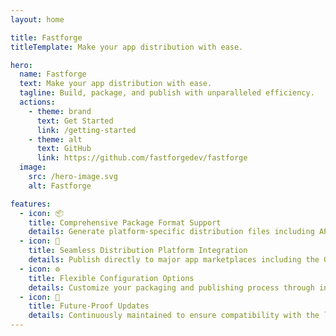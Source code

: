 ```yaml
---
layout: home

title: Fastforge
titleTemplate: Make your app distribution with ease.

hero:
  name: Fastforge
  text: Make your app distribution with ease.
  tagline: Build, package, and publish with unparalleled efficiency.
  actions:
    - theme: brand
      text: Get Started
      link: /getting-started
    - theme: alt
      text: GitHub
      link: https://github.com/fastforgedev/fastforge
  image:
    src: /hero-image.svg
    alt: Fastforge

features:
  - icon: 📦
    title: Comprehensive Package Format Support
    details: Generate platform-specific distribution files including APK, IPA, and desktop installation packages with ease.
  - icon: 📱
    title: Seamless Distribution Platform Integration
    details: Publish directly to major app marketplaces including the Google Play Store and Apple App Store, streamlining your release workflow.
  - icon: ⚙️
    title: Flexible Configuration Options
    details: Customize your packaging and publishing process through intuitive yet powerful configuration settings.
  - icon: 🔄
    title: Future-Proof Updates
    details: Continuously maintained to ensure compatibility with the latest Flutter framework and platform requirements.
---
```

